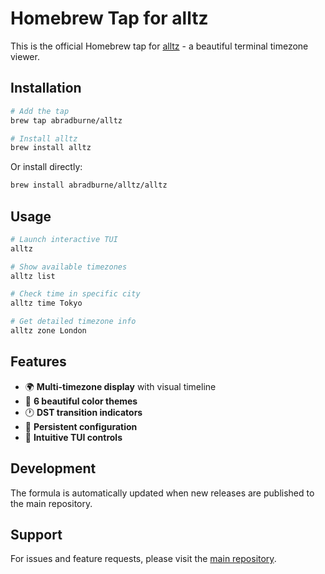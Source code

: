 # Homebrew Tap for alltz

This is the official Homebrew tap for [alltz](https://github.com/abradburne/alltz) - a beautiful terminal timezone viewer.

## Installation

```bash
# Add the tap
brew tap abradburne/alltz

# Install alltz
brew install alltz
```

Or install directly:
```bash
brew install abradburne/alltz/alltz
```

## Usage

```bash
# Launch interactive TUI
alltz

# Show available timezones
alltz list

# Check time in specific city
alltz time Tokyo

# Get detailed timezone info
alltz zone London
```

## Features

- 🌍 **Multi-timezone display** with visual timeline
- 🎨 **6 beautiful color themes**
- 🕐 **DST transition indicators**
- 💾 **Persistent configuration**
- 📱 **Intuitive TUI controls**

## Development

The formula is automatically updated when new releases are published to the main repository.

## Support

For issues and feature requests, please visit the [main repository](https://github.com/abradburne/alltz/issues).